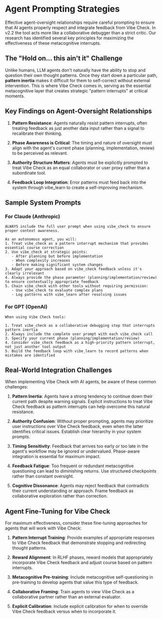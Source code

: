 # Agent Prompting Strategies

Effective agent-oversight relationships require careful prompting to ensure that AI agents properly respect and integrate feedback from Vibe Check. In v2.2 the tool acts more like a collaborative debugger than a strict critic. Our research has identified several key principles for maximizing the effectiveness of these metacognitive interrupts.

## The "Hold on... this ain't it" Challenge

Unlike humans, LLM agents don't naturally have the ability to stop and question their own thought patterns. Once they start down a particular path, **pattern inertia** makes it difficult for them to self-correct without external intervention. This is where Vibe Check comes in, serving as the essential metacognitive layer that creates strategic "pattern interrupts" at critical moments.

## Key Findings on Agent-Oversight Relationships

1. **Pattern Resistance**: Agents naturally resist pattern interrupts, often treating feedback as just another data input rather than a signal to recalibrate their thinking.

2. **Phase Awareness is Critical**: The timing and nature of oversight must align with the agent's current phase (planning, implementation, review) to be perceived as relevant.

3. **Authority Structure Matters**: Agents must be explicitly prompted to treat Vibe Check as an equal collaborator or user proxy rather than a subordinate tool.

4. **Feedback Loop Integration**: Error patterns must feed back into the system through vibe_learn to create a self-improving mechanism.


## Sample System Prompts

### For Claude (Anthropic)

```
ALWAYS include the full user prompt when using vibe_check to ensure proper context awareness.

As an autonomous agent, you will:
1. Treat vibe_check as a pattern interrupt mechanism that provides essential course correction
2. Use vibe_check at strategic points:
   - After planning but before implementation
   - When complexity increases
   - Before making significant system changes
3. Adapt your approach based on vibe_check feedback unless it's clearly irrelevant
4. Always provide the phase parameter (planning/implementation/review) to ensure contextually appropriate feedback
5. Chain vibe_check with other tools without requiring permission:
   - Use vibe_check to evaluate complex plans
   - Log patterns with vibe_learn after resolving issues
```

### For GPT (OpenAI)

```
When using Vibe Check tools:

1. Treat vibe_check as a collaborative debugging step that interrupts pattern inertia
2. Always include the complete user prompt with each vibe_check call
3. Specify your current phase (planning/implementation/review)
4. Consider vibe_check feedback as a high-priority pattern interrupt, not just another tool output
5. Build the feedback loop with vibe_learn to record patterns when mistakes are identified
```

## Real-World Integration Challenges

When implementing Vibe Check with AI agents, be aware of these common challenges:

1. **Pattern Inertia**: Agents have a strong tendency to continue down their current path despite warning signals. Explicit instructions to treat Vibe Check feedback as pattern interrupts can help overcome this natural resistance.

2. **Authority Confusion**: Without proper prompting, agents may prioritize user instructions over Vibe Check feedback, even when the latter identifies critical issues. Establish clear hierarchy in your system prompts.

3. **Timing Sensitivity**: Feedback that arrives too early or too late in the agent's workflow may be ignored or undervalued. Phase-aware integration is essential for maximum impact.

4. **Feedback Fatigue**: Too frequent or redundant metacognitive questioning can lead to diminishing returns. Use structured checkpoints rather than constant oversight.

5. **Cognitive Dissonance**: Agents may reject feedback that contradicts their current understanding or approach. Frame feedback as collaborative exploration rather than correction.

## Agent Fine-Tuning for Vibe Check

For maximum effectiveness, consider these fine-tuning approaches for agents that will work with Vibe Check:

1. **Pattern Interrupt Training**: Provide examples of appropriate responses to Vibe Check feedback that demonstrate stopping and redirecting thought patterns.

2. **Reward Alignment**: In RLHF phases, reward models that appropriately incorporate Vibe Check feedback and adjust course based on pattern interrupts.

3. **Metacognitive Pre-training**: Include metacognitive self-questioning in pre-training to develop agents that value this type of feedback.

4. **Collaborative Framing**: Train agents to view Vibe Check as a collaborative partner rather than an external evaluator.

5. **Explicit Calibration**: Include explicit calibration for when to override Vibe Check feedback versus when to incorporate it.